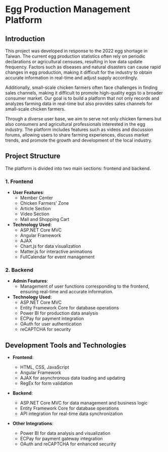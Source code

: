 # Egg Production Management Platform

## Introduction
This project was developed in response to the 2022 egg shortage in Taiwan. The current egg production statistics often rely on periodic declarations or agricultural censuses, resulting in low data update frequency. Factors such as diseases and natural disasters can cause rapid changes in egg production, making it difficult for the industry to obtain accurate information in real-time and adjust supply accordingly.

Additionally, small-scale chicken farmers often face challenges in finding sales channels, making it difficult to promote high-quality eggs to a broader consumer market. Our goal is to build a platform that not only records and analyzes farming data in real-time but also provides sales channels for small-scale chicken farmers.

Through a diverse user base, we aim to serve not only chicken farmers but also consumers and agricultural professionals interested in the egg industry. The platform includes features such as videos and discussion forums, allowing users to share farming experiences, discuss market trends, and promote the growth and development of the local industry.

## Project Structure
The platform is divided into two main sections: frontend and backend.

### 1. Frontend
- **User Features**: 
  - Member Center
  - Chicken Farmers' Zone
  - Article Section
  - Video Section
  - Mall and Shopping Cart
- **Technology Used**:
  - ASP.NET Core MVC
  - Angular Framework
  - AJAX
  - Chart.js for data visualization
  - Matter.js for interactive animations
  - FullCalendar for event management

### 2. Backend
- **Admin Features**: 
  - Management of user functions corresponding to the frontend, ensuring real-time and accurate information.
- **Technology Used**:
  - ASP.NET Core MVC
  - Entity Framework Core for database operations
  - Power BI for production data analysis
  - ECPay for payment integration
  - OAuth for user authentication
  - reCAPTCHA for security

## Development Tools and Technologies
- **Frontend**:
  - HTML, CSS, JavaScript
  - Angular Framework
  - AJAX for asynchronous data loading and updating
  - RegEx for form validation

- **Backend**:
  - ASP.NET Core MVC for data management and business logic
  - Entity Framework Core for database operations
  - API integration for real-time data synchronization

- **Other Integrations**:
  - Power BI for data analysis and visualization
  - ECPay for payment gateway integration
  - OAuth and reCAPTCHA for enhanced security
